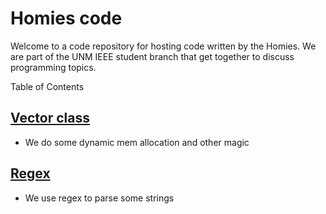 # Homies code

Welcome to a code repository for hosting code written by the Homies. We are part of the UNM IEEE student branch that get together to discuss programming topics.

Table of Contents

## [Vector class](/VectorClass)
  - We do some dynamic mem allocation and other magic

## [Regex](/Regex)
  - We use regex to parse some strings

